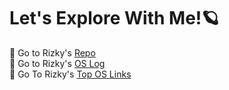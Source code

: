 # Let's Explore With Me!🪐
🚀 Go to Rizky's [Repo](https://github.com/rizkyca?tab=repositories)<br>
🚀 Go to Rizky's [OS Log](https://rizkyca.github.io/os212//TXT/mylog.txt)<br>
🚀 Go To Rizky's [Top OS Links](https://rizkyca.github.io/os212/LINKS/)
